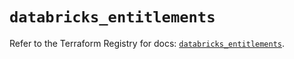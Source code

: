 # `databricks_entitlements`

Refer to the Terraform Registry for docs: [`databricks_entitlements`](https://registry.terraform.io/providers/databricks/databricks/1.49.0/docs/resources/entitlements).
